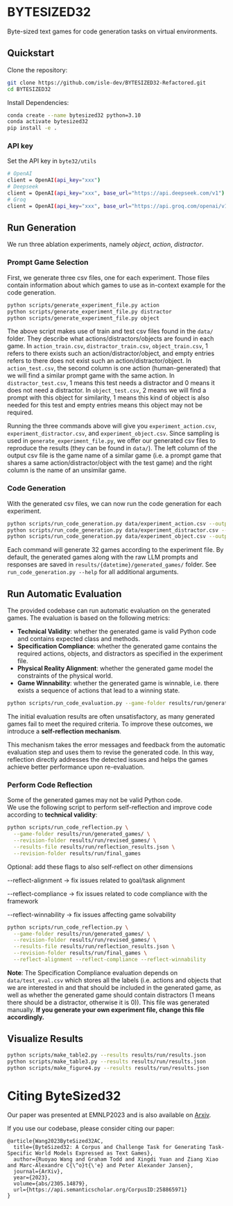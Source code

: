# BYTESIZED32
Byte-sized text games for code generation tasks on virtual environments.

## Quickstart
Clone the repository:
```bash
git clone https://github.com/isle-dev/BYTESIZED32-Refactored.git
cd BYTESIZED32
```

Install Dependencies:
```bash
conda create --name bytesized32 python=3.10
conda activate bytesized32
pip install -e .
```

### API key
Set the API key in `byte32/utils`
```bash
# OpenAI
client = OpenAI(api_key="xxx")
# Deepseek
client = OpenAI(api_key="xxx", base_url="https://api.deepseek.com/v1")
# Groq
client = OpenAI(api_key="xxx", base_url="https://api.groq.com/openai/v1")
```

## Run Generation
We run three ablation experiments, namely *object*, *action*, *distractor*.

### Prompt Game Selection
First, we generate three csv files, one for each experiment. Those files contain information about which games to use as in-context example for the code generation.
```bash
python scripts/generate_experiment_file.py action
python scripts/generate_experiment_file.py distractor
python scripts/generate_experiment_file.py object
```
The above script makes use of train and test csv files found in the `data/` folder. They describe what actions/distractors/objects are found in each game. In `action_train.csv`, `distractor_train.csv`, `object_train.csv`, 1 refers to there exists such an action/distractor/object, and empty entries refers to there does not exist such an action/distractor/object. In `action_test.csv`, the second column is one action (human-generated) that we will find a similar prompt game with the same action. In `distractor_test.csv`, 1 means this test needs a distractor and 0 means it does not need a distractor. In `object_test.csv`, 2 means we will find a prompt with this object for similarity, 1 means this kind of object is also needed for this test and empty entries means this object may not be required.

Running the three commands above will give you `experiment_action.csv`, `experiment_distractor.csv`, and `experiment_object.csv`. Since sampling is used in `generate_experiment_file.py`, we offer our generated csv files to reproduce the results (they can be found in `data/`). The left column of the output csv file is the game name of a similar game (i.e. a prompt game that shares a same action/distractor/object with the test game) and the right column is the name of an unsimilar game.

### Code Generation
With the generated csv files, we can now run the code generation for each experiment.
```bash
python scripts/run_code_generation.py data/experiment_action.csv --output-folder results/run/
python scripts/run_code_generation.py data/experiment_distractor.csv --output-folder results/run/
python scripts/run_code_generation.py data/experiment_object.csv --output-folder results/run/
```
Each command will generate 32 games according to the experiment file. By default, the generated games along with the raw LLM prompts and responses are saved in `results/{datetime}/generated_games/` folder. See `run_code_generation.py --help` for all additional arguments.

## Run Automatic Evaluation
The provided codebase can run automatic evaluation on the generated games. The evaluation is based on the following metrics:
- **Technical Validity**: whether the generated game is valid Python code and contains expected class and methods.
- **Specification Compliance**: whether the generated game contains the required actions, objects, and distractors as specified in the experiment file.
- **Physical Reality Alignment**: whether the generated game model the constraints of the physical world.
- **Game Winnability**: whether the generated game is winnable, i.e. there exists a sequence of actions that lead to a winning state.

```bash
python scripts/run_code_evaluation.py --game-folder results/run/generated_games/ --results-file results/run/results.json
```
The initial evaluation results are often unsatisfactory, as many generated games fail 
to meet the required criteria. To improve these outcomes, we introduce a 
**self-reflection mechanism**.  

This mechanism takes the error messages and feedback from the automatic evaluation step 
and uses them to revise the generated code. In this way, reflection directly addresses 
the detected issues and helps the games achieve better performance upon re-evaluation.

### Perform Code Reflection
Some of the generated games may not be valid Python code.  
We use the following script to perform self-reflection and improve code according to **technical validity**:

```bash
python scripts/run_code_reflection.py \
  --game-folder results/run/generated_games/ \
  --revision-folder results/run/revised_games/ \
  --results-file results/run/reflection_results.json \
  --revision-folder results/run/final_games
```
Optional: add these flags to also self-reflect on other dimensions

--reflect-alignment   → fix issues related to goal/task alignment

--reflect-compliance  → fix issues related to code compliance with the framework

--reflect-winnability → fix issues affecting game solvability
```bash
python scripts/run_code_reflection.py \
  --game-folder results/run/generated_games/ \
  --revision-folder results/run/revised_games/ \
  --results-file results/run/reflection_results.json \
  --revision-folder results/run/final_games \
  --reflect-alignment --reflect-compliance --reflect-winnability

```


**Note**: The Specification Compliance evaluation depends on `data/test_eval.csv` which stores all the labels (i.e. actions and objects that we are interested in and that should be included in the generated game, as well as whether the generated game should contain distractors (1 means there should be a distractor, otherwise it is 0)). This file was generated manually. **If you generate your own experiment file, change this file accordingly.**

## Visualize Results

```bash
python scripts/make_table2.py --results results/run/results.json
python scripts/make_table3.py --results results/run/results.json
python scripts/make_figure4.py --results results/run/results.json
```

# Citing ByteSized32
Our paper was presented at EMNLP2023 and is also available on [Arxiv](https://arxiv.org/abs/2305.14879).

If you use our codebase, please consider citing our paper:
```
@article{Wang2023ByteSized32AC,
  title={ByteSized32: A Corpus and Challenge Task for Generating Task-Specific World Models Expressed as Text Games},
  author={Ruoyao Wang and Graham Todd and Xingdi Yuan and Ziang Xiao and Marc-Alexandre C{\^o}t{\'e} and Peter Alexander Jansen},
  journal={ArXiv},
  year={2023},
  volume={abs/2305.14879},
  url={https://api.semanticscholar.org/CorpusID:258865971}
}
```
